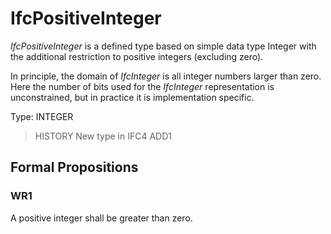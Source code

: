 # IfcPositiveInteger

_IfcPositiveInteger_ is a defined type based on simple data type Integer with the additional restriction to positive integers (excluding zero).<!-- end of definition -->

In principle, the domain of _IfcInteger_ is all integer numbers larger than zero. Here the number of bits used for the _IfcInteger_ representation is unconstrained, but in practice it is implementation specific.

Type: INTEGER

> HISTORY New type in IFC4 ADD1

## Formal Propositions

### WR1
A positive integer shall be greater than zero.
